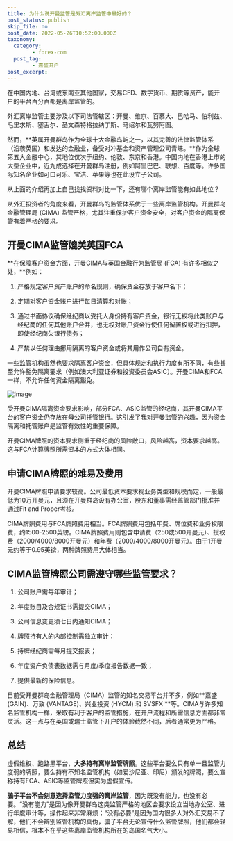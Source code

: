 ```yaml
---
title: 为什么说开曼监管是外汇离岸监管中最好的？
post_status: publish
skip_file: no
post_date: 2022-05-26T10:52:00.000Z
taxonomy:
  category:
        - forex-com
  post_tag:
        - 嘉盛开户
post_excerpt: 
---
```

在中国内地、台湾或东南亚其他国家，交易CFD、数字货币、期货等资产，能开户的平台百分百都是离岸监管的。

外汇离岸监管主要涉及以下司法管辖区：开曼、维京、百慕大、巴哈马、伯利兹、毛里求斯、塞舌尔、圣文森特格拉纳丁斯、马绍尔和瓦努阿图。

然而，**英属开曼群岛作为全球十大金融岛屿之一，以其完善的法律监管体系（沿袭英国）和发达的金融业，备受对冲基金和资产管理公司青睐。**作为全球第五大金融中心，其地位仅次于纽约、伦敦、东京和香港。中国内地在香港上市的大型企业中，近九成选择在开曼群岛注册，例如阿里巴巴、联想、百度等。许多国际知名企业如可口可乐、宝洁、苹果等也在此设立子公司。

从上面的介绍再加上自己找找资料对比一下，还有哪个离岸监管能有如此地位？

从外汇投资者的角度来看，开曼群岛的监管体系优于一些离岸监管机构。开曼群岛金融管理局 (CIMA) 监管严格，尤其注重保护客户资金安全，对客户资金的隔离保管有着严格的要求。

## 开曼CIMA监管媲美英国FCA

**在保障客户资金方面，开曼CIMA与英国金融行为监管局 (FCA) 有许多相似之处，**例如：

1. 严格规定客户资产账户的命名规则，确保资金存放于客户名下；

1. 定期对客户资金账户进行每日清算和对账；

1. 通过书面协议确保经纪商以受托人身份持有客户资金，银行无权将此类账户与经纪商的任何其他账户合并，也无权对账户资金行使任何留置权或进行扣押，即使经纪商欠银行债务；

1. 严禁以任何理由挪用隔离的客户资金或将其用作公司自有资金。

一些监管机构虽然也要求隔离客户资金，但具体规定和执行力度有所不同，有些甚至允许豁免隔离要求（例如澳大利亚证券和投资委员会ASIC）。开曼CIMA和FCA一样，不允许任何资金隔离豁免。

![Image](https://prod-files-secure.s3.us-west-2.amazonaws.com/39ed1227-6d7d-4570-be36-9ccd4a2c4241/bd849744-3fcb-4a37-8312-357962c8f065/image.png?X-Amz-Algorithm=AWS4-HMAC-SHA256&X-Amz-Content-Sha256=UNSIGNED-PAYLOAD&X-Amz-Credential=ASIAZI2LB466VFZ45EJY%2F20250413%2Fus-west-2%2Fs3%2Faws4_request&X-Amz-Date=20250413T161353Z&X-Amz-Expires=3600&X-Amz-Security-Token=IQoJb3JpZ2luX2VjEHQaCXVzLXdlc3QtMiJGMEQCIH80rvyWVKCf8jGYMoGY2b2DniXaJgxcKc3%2FX46Ap1iJAiAWLgf6cS5fxzUX0QeaZ1k0jq2VbDT6rTcDQH1qQztDZiqIBAjs%2F%2F%2F%2F%2F%2F%2F%2F%2F%2F8BEAAaDDYzNzQyMzE4MzgwNSIMoP70hPHLzPDvZu1HKtwDK413kvOzmzk%2FqTtgYP1baZ8uiGD63zaN%2FwR1TT%2FlXeNmqW87VRoyiYVmEY5wcAOUMV%2B3XyyfZ%2F9NolbItmm4lpKIdo4Zno%2F%2FC5TXDiBF4BF0YO5zivhnIsOaQUY%2FkzJY2EGiNaSnI7GhCuCyqcVO9Z3q1mEW18Mjk%2B1Kg%2BbUmMbzb4u304U6HF3cTH8XC%2Ftt1PBl%2FOLqGb%2F0adM%2FT8svz8GSqLTLSYwJIkICHUHYRRvnTMvcZkywUOwENcafKXob4c5mbZbB1s0J7%2FudzVDoxlrSxETfek6fiofF86aArfsE5%2Bgq8Qny8TCiZas%2BjcC82dRQwYIz8S97FlUBlE%2Fzy%2BZ%2FGC8dI54ZmyKuAMvd01ANgdxb1KwZFY9ffbIuh0h1Zu6l28yrdfWwb3swIp%2FANNOAjQPwYVuI9uf2xv%2FF%2F8hWUDUrUVZRv2asPzEcTpDZgjTIDUetvAaog4dwctdZayiJDb2T1TJxV3rKSNjsVIlYlOG7irAeYpn8wl1kc2qXGgU%2F0siIYefcEiiANCpw%2FAakd%2FfpkKjSOQPRz7TAMN89kl4xhwYhC2sfEsP9UutXLYka2ztoPhezdZvU8A%2Fcp8YB3o4PO8Gi7MOAyIYwOu7ZBS9jW57voKmO9e8w57ruvwY6pgFViBXHs34Gld25vWh7wXqsLMQEsJC%2FPuO9kxLiffJddQoN7eXeeEf1N5MAGTdHkhxV4vOhYPmEgX82DkpOXkHxuiX9ipXjvRiz63aSosZ%2FQAD1zhROVTSPSLGdhpsn2gsn%2FKLh%2Fcr1PmsHwA5rqPpJTkPN6HNeMXGTFjxxkjoy%2BiQ99NDBcIF%2BwuXgp1nvqNBf%2FIDmLrFJEJEwygcH0vqhpJP8vKpB&X-Amz-Signature=3c0d50440e3a3f74daa7a063bcc7ad5a65050c2dc8be8924155d49d53a7ae8f9&X-Amz-SignedHeaders=host&x-id=GetObject)

受开曼CIMA隔离资金要求影响，部分FCA、ASIC监管的经纪商，其开曼CIMA平台的客户资金仍存放在母公司托管银行。这引发了我对开曼监管的兴趣，因为资金隔离和托管账户是监管有效性的重要保障。

开曼CIMA牌照的资本要求侧重于经纪商的风险敞口，风险越高，资本要求越高。这与FCA计算牌照所需资本的方式大体相同。

## **申请CIMA牌照的难易及费用**

开曼CIMA牌照申请要求较高。公司最低资本要求视业务类型和规模而定，一般最低为10万开曼元，且须在开曼群岛设有办公室，股东和董事需经监管部门批准并通过Fit and Proper考核。

CIMA牌照费用与FCA牌照费用相当。FCA牌照费用包括年费、席位费和业务权限费，约1500-2500英镑。CIMA牌照费用则包含申请费（250或500开曼元）、授权费（2000/4000/8000开曼元）和年费（2000/4000/8000开曼元）。由于1开曼元约等于0.95英镑，两种牌照费用大体相当。

## CIMA监管牌照公司需遵守哪些监管要求？

1. 公司账户需每年审计；

1. 年度账目及合规证书需提交CIMA；

1. 公司信息变更须七日内通知CIMA；

1. 牌照持有人的内部控制需独立审计；

1. 持牌经纪商需每月提交报表；

1. 年度资产负债表数据需与月度/季度报告数据一致；

1. 提供最新的保险信息。

目前受开曼群岛金融管理局（CIMA）监管的知名交易平台并不多，例如**嘉盛 (GAIN)、万致 (VANTAGE)、兴业投资 (HYCM) 和 SVSFX **等。CIMA与许多知名监管机构一样，采取有利于客户的监管措施，在开户流程和所需信息方面都非常灵活。这一点与在英国或瑞士监管下开户的体验截然不同，后者通常更为严格。

## 总结

虚假维权、跑路黑平台，**大多持有离岸监管牌照**。这些平台要么只有单一且监管力度弱的牌照，要么持有不知名监管机构（如爱沙尼亚、印尼）颁发的牌照，要么宣称持有FCA、ASIC等监管牌照但实为虚假宣传。

**骗子平台不会刻意选择监管力度强的离岸监管**，因为既没有能力，也没有必要。“没有能力”是因为像开曼群岛这类监管严格的地区会要求设立当地办公室、进行年度审计等，操作起来非常麻烦；“没有必要”是因为国内很多人对外汇交易不了解，他们不会辨别监管机构的真伪，骗子平台无论宣传什么监管牌照，他们都会轻易相信，根本不在乎这些离岸监管机构所在的岛国名气大小。